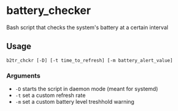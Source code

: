# battery_checker
Bash script that checks the system's battery at a certain interval

## Usage
```
b2tr_chckr [-D] [-t time_to_refresh] [-m battery_alert_value]
```

### Arguments 
- `-D` starts the script in daemon mode (meant for systemd)
- `-t` set a custom refresh rate
- `-m` set a custom battery level treshhold warning
